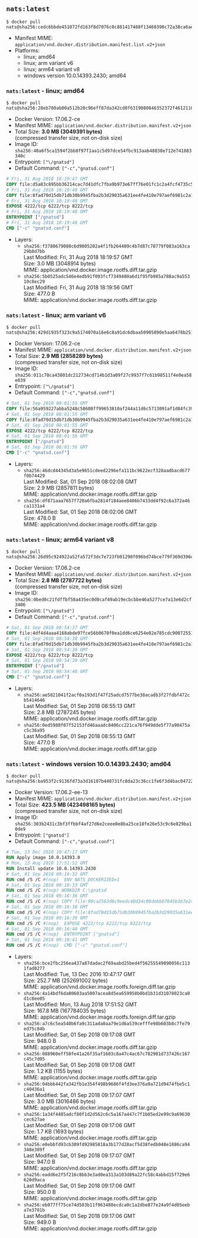 ## `nats:latest`

```console
$ docker pull nats@sha256:cedc6bbde451072fd163f8d7076c0c881417488f13460390c72a38ca6ae33fa9
```

-	Manifest MIME: `application/vnd.docker.distribution.manifest.list.v2+json`
-	Platforms:
	-	linux; amd64
	-	linux; arm variant v6
	-	linux; arm64 variant v8
	-	windows version 10.0.14393.2430; amd64

### `nats:latest` - linux; amd64

```console
$ docker pull nats@sha256:28eb780ab00a512b20c96eff87da342cd8f6319080846352372f461211092c8a
```

-	Docker Version: 17.06.2-ce
-	Manifest MIME: `application/vnd.docker.distribution.manifest.v2+json`
-	Total Size: **3.0 MB (3049391 bytes)**  
	(compressed transfer size, not on-disk size)
-	Image ID: `sha256:40a6f5ca1594f2bb8f97f1aa1c5d97dce54fbc913aab48838e712e741883340c`
-	Entrypoint: `["\/gnatsd"]`
-	Default Command: `["-c","gnatsd.conf"]`

```dockerfile
# Fri, 31 Aug 2018 18:19:47 GMT
COPY file:d5a83c895bb36214cac7d41dfc7fba9b973e67ff76e01fc1c2a4fcf4735c57ad in /gnatsd 
# Fri, 31 Aug 2018 18:19:48 GMT
COPY file:8fad70d15db71db30b9945fba2b3d29035a631ee4fe410e797aef6981c2a1879 in gnatsd.conf 
# Fri, 31 Aug 2018 18:19:48 GMT
EXPOSE 4222/tcp 6222/tcp 8222/tcp
# Fri, 31 Aug 2018 18:19:48 GMT
ENTRYPOINT ["/gnatsd"]
# Fri, 31 Aug 2018 18:19:48 GMT
CMD ["-c" "gnatsd.conf"]
```

-	Layers:
	-	`sha256:f3780679080c6d9005202a4f1fb264409c4b7d87c78779f083a163ca29b8d7bb`  
		Last Modified: Fri, 31 Aug 2018 18:19:57 GMT  
		Size: 3.0 MB (3048914 bytes)  
		MIME: application/vnd.docker.image.rootfs.diff.tar.gzip
	-	`sha256:5b0525adc546e4edb91f093fcf7349480a6d1f95fb985a788ac9a55310c8ec29`  
		Last Modified: Fri, 31 Aug 2018 18:19:56 GMT  
		Size: 477.0 B  
		MIME: application/vnd.docker.image.rootfs.diff.tar.gzip

### `nats:latest` - linux; arm variant v6

```console
$ docker pull nats@sha256:429d1935f323c9a5174070a16e6c8a91dc6dbaa50905890e5aa6478b25196aca
```

-	Docker Version: 17.06.2-ce
-	Manifest MIME: `application/vnd.docker.distribution.manifest.v2+json`
-	Total Size: **2.9 MB (2858289 bytes)**  
	(compressed transfer size, not on-disk size)
-	Image ID: `sha256:011c70ca43801dc212734cd714b1d3a09f27c9937f7c61b98511f4e0ea58e039`
-	Entrypoint: `["\/gnatsd"]`
-	Default Command: `["-c","gnatsd.conf"]`

```dockerfile
# Sat, 01 Sep 2018 08:01:55 GMT
COPY file:56a959227abba5248c58608ff99653810af244a11d6c5713091af1d84fc39c38 in /gnatsd 
# Sat, 01 Sep 2018 08:01:55 GMT
COPY file:8fad70d15db71db30b9945fba2b3d29035a631ee4fe410e797aef6981c2a1879 in gnatsd.conf 
# Sat, 01 Sep 2018 08:01:55 GMT
EXPOSE 4222/tcp 6222/tcp 8222/tcp
# Sat, 01 Sep 2018 08:01:56 GMT
ENTRYPOINT ["/gnatsd"]
# Sat, 01 Sep 2018 08:01:56 GMT
CMD ["-c" "gnatsd.conf"]
```

-	Layers:
	-	`sha256:46dcd44345d3a5e9651cdeed2296efa111bc9622ecf328aadbacd677f0b74429`  
		Last Modified: Sat, 01 Sep 2018 08:02:08 GMT  
		Size: 2.9 MB (2857811 bytes)  
		MIME: application/vnd.docker.image.rootfs.diff.tar.gzip
	-	`sha256:df871aaa7657f720a6fba2814f184aee8406b7433dd4f92c6a372a46ca1131a4`  
		Last Modified: Sat, 01 Sep 2018 08:02:06 GMT  
		Size: 478.0 B  
		MIME: application/vnd.docker.image.rootfs.diff.tar.gzip

### `nats:latest` - linux; arm64 variant v8

```console
$ docker pull nats@sha256:26d95c924922a52fa572f3dc7e723fb01290f096bd74bce779f369d396d204a5
```

-	Docker Version: 17.06.2-ce
-	Manifest MIME: `application/vnd.docker.distribution.manifest.v2+json`
-	Total Size: **2.8 MB (2787722 bytes)**  
	(compressed transfer size, not on-disk size)
-	Image ID: `sha256:0bed0c21fdffbf58a435ec0d0caf49ab19ecbcbbe46a5277ce7a13e6d2cf3406`
-	Entrypoint: `["\/gnatsd"]`
-	Default Command: `["-c","gnatsd.conf"]`

```dockerfile
# Sat, 01 Sep 2018 08:54:37 GMT
COPY file:4df4d4aaa4168abde97fce56b0670f0ea1dd6ce6254e02e785cdc90072551064 in /gnatsd 
# Sat, 01 Sep 2018 08:54:38 GMT
COPY file:8fad70d15db71db30b9945fba2b3d29035a631ee4fe410e797aef6981c2a1879 in gnatsd.conf 
# Sat, 01 Sep 2018 08:54:38 GMT
EXPOSE 4222/tcp 6222/tcp 8222/tcp
# Sat, 01 Sep 2018 08:54:39 GMT
ENTRYPOINT ["/gnatsd"]
# Sat, 01 Sep 2018 08:54:40 GMT
CMD ["-c" "gnatsd.conf"]
```

-	Layers:
	-	`sha256:ae5821041f2acf0a193d1f47f25adcd7577be38acadb3f27fdbf472cb5414646`  
		Last Modified: Sat, 01 Sep 2018 08:55:13 GMT  
		Size: 2.8 MB (2787245 bytes)  
		MIME: application/vnd.docker.image.rootfs.diff.tar.gzip
	-	`sha256:0ed5988f07f52153fd46aaadc8406cc221ca76f949dde5f77a90475ac5c36a95`  
		Last Modified: Sat, 01 Sep 2018 08:55:13 GMT  
		Size: 477.0 B  
		MIME: application/vnd.docker.image.rootfs.diff.tar.gzip

### `nats:latest` - windows version 10.0.14393.2430; amd64

```console
$ docker pull nats@sha256:ba953f2c9136fd73a3d16107b440731fc8da23c36cc1fe6f3d4bac047228b10f
```

-	Docker Version: 17.06.2-ee-13
-	Manifest MIME: `application/vnd.docker.distribution.manifest.v2+json`
-	Total Size: **423.5 MB (423498165 bytes)**  
	(compressed transfer size, not on-disk size)
-	Image ID: `sha256:303b2431c3bf3ffbbf4af27d6e2ceee0e8ba25ce18fe26e53c9c6e829ba10de9`
-	Entrypoint: `["gnatsd"]`
-	Default Command: `["-c","gnatsd.conf"]`

```dockerfile
# Tue, 13 Dec 2016 10:47:17 GMT
RUN Apply image 10.0.14393.0
# Mon, 13 Aug 2018 17:51:52 GMT
RUN Install update 10.0.14393.2430
# Sat, 01 Sep 2018 09:16:32 GMT
RUN cmd /S /C #(nop)  ENV NATS_DOCKERIZED=1
# Sat, 01 Sep 2018 09:16:33 GMT
RUN cmd /S /C #(nop) WORKDIR C:\gnatsd
# Sat, 01 Sep 2018 09:16:36 GMT
RUN cmd /S /C #(nop) COPY file:90ca2563d6c9eedc40d34c00debbb7645b3b7e24610045e812635873dead38c0 in gnatsd.exe 
# Sat, 01 Sep 2018 09:16:38 GMT
RUN cmd /S /C #(nop) COPY file:8fad70d15db71db30b9945fba2b3d29035a631ee4fe410e797aef6981c2a1879 in gnatsd.conf 
# Sat, 01 Sep 2018 09:16:39 GMT
RUN cmd /S /C #(nop)  EXPOSE 4222/tcp 6222/tcp 8222/tcp
# Sat, 01 Sep 2018 09:16:40 GMT
RUN cmd /S /C #(nop)  ENTRYPOINT ["gnatsd"]
# Sat, 01 Sep 2018 09:16:41 GMT
RUN cmd /S /C #(nop)  CMD ["-c" "gnatsd.conf"]
```

-	Layers:
	-	`sha256:bce2fbc256ea437a87dadac2f69aabd25bed4f56255549090056c1131fad0277`  
		Last Modified: Tue, 13 Dec 2016 10:47:17 GMT  
		Size: 252.7 MB (252691002 bytes)  
		MIME: application/vnd.docker.image.rootfs.foreign.diff.tar.gzip
	-	`sha256:4a14bdf6da80603aa5007acea8d5ea659958b0bd1b31d31078023ca0d1c8ee05`  
		Last Modified: Mon, 13 Aug 2018 17:51:52 GMT  
		Size: 167.8 MB (167784035 bytes)  
		MIME: application/vnd.docker.image.rootfs.foreign.diff.tar.gzip
	-	`sha256:a7c6c5ea540b6fa9c311ada0aa79e1d6a539cefffe98b603b8c7fe79ed75c84b`  
		Last Modified: Sat, 01 Sep 2018 09:17:08 GMT  
		Size: 948.0 B  
		MIME: application/vnd.docker.image.rootfs.diff.tar.gzip
	-	`sha256:088960eff50fe41a26f35af1603c8a47c4ac67c782901d737426c167c45c7d05`  
		Last Modified: Sat, 01 Sep 2018 09:17:08 GMT  
		Size: 1.2 KB (1155 bytes)  
		MIME: application/vnd.docker.image.rootfs.diff.tar.gzip
	-	`sha256:04bbb442fa342fb1e354f498b9686f4fd3ee376a9a721d9474fbe5c1c40436a1`  
		Last Modified: Sat, 01 Sep 2018 09:17:07 GMT  
		Size: 3.0 MB (3016486 bytes)  
		MIME: application/vnd.docker.image.rootfs.diff.tar.gzip
	-	`sha256:1a34f4485adcf80f1d2d562c6c5a167a447c7f1b05ed2e99c9a69630cec627ae`  
		Last Modified: Sat, 01 Sep 2018 09:17:06 GMT  
		Size: 1.7 KB (1693 bytes)  
		MIME: application/vnd.docker.image.rootfs.diff.tar.gzip
	-	`sha256:e0ebbfd93cb309fd92985818a3b177d28acf5d38fedb048e1886ca94348e389f`  
		Last Modified: Sat, 01 Sep 2018 09:17:07 GMT  
		Size: 947.0 B  
		MIME: application/vnd.docker.image.rootfs.diff.tar.gzip
	-	`sha256:eadd6e2f5f216c8bb3e3ad0ea313a103d89a22fc58c4abbd15f729e6620d9aca`  
		Last Modified: Sat, 01 Sep 2018 09:17:06 GMT  
		Size: 950.0 B  
		MIME: application/vnd.docker.image.rootfs.diff.tar.gzip
	-	`sha256:eb077ff75ce74d583b11f963488ecdca0c1a2dbe877e24a9f4d05eeba7e3781b`  
		Last Modified: Sat, 01 Sep 2018 09:17:06 GMT  
		Size: 949.0 B  
		MIME: application/vnd.docker.image.rootfs.diff.tar.gzip
